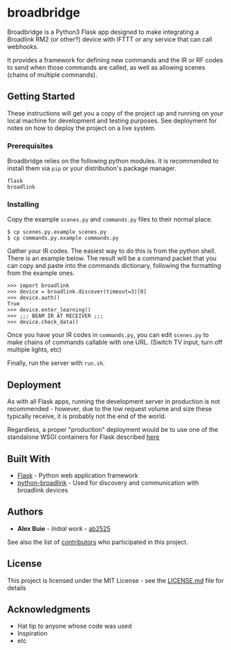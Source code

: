 # broadbridge

Broadbridge is a Python3 Flask app designed to make integrating a Broadlink RM2 (or other?) device with IFTTT or any service that can call webhooks.

It provides a framework for defining new commands and the IR or RF codes to send when those commands are called, as well as allowing scenes (chains of multiple commands).

## Getting Started

These instructions will get you a copy of the project up and running on your local machine for development and testing purposes. See deployment for notes on how to deploy the project on a live system.

### Prerequisites

Broadbridge relies on the following python modules. It is recommended to install them via `pip` or your distribution's package manager.

```
flask
broadlink

```

### Installing


Copy the example `scenes.py` and `commands.py` files to their normal place.

```
$ cp scenes.py.example scenes.py
$ cp commands.py.example commands.py
```

Gather your IR codes. The easiest way to do this is from the python shell. There is an example below. The result will be a command packet that you can copy and paste into the commands dictionary, following the formatting from the example ones.

```
>>> import broadlink
>>> device = broadlink.discover(timeout=3)[0]
>>> device.auth()
True
>>> device.enter_learning()
>>> ;;; BEAM IR AT RECEIVER ;;;
>>> device.check_data()
```

Once you have your IR codes in `commands.py`, you can edit `scenes.py` to make chains of commands callable with one URL. (Switch TV input, turn off multiple lights, etc)

Finally, run the server with `run.sh`.


## Deployment

As with all Flask apps, running the development server in production is not recommended - however, due to the low request volume and size these typically receive, it is probably not the end of the world.

Regardless, a proper "production" deployment would be to use one of the standalone WSGI containers for Flask described [here](http://flask.pocoo.org/docs/1.0/deploying/wsgi-standalone/)

## Built With

* [Flask](http://flask.pocoo.org) - Python web application framework
* [python-broadlink](https://github.com/mjg59/python-broadlink) - Used for discovery and communication with broadlink devices


## Authors

* **Alex Buie** - *Initial work* - [ab2525](https://github.com/ab2525)

See also the list of [contributors](https://github.com/ab2525/broadbridge/contributors) who participated in this project.

## License

This project is licensed under the MIT License - see the [LICENSE.md](LICENSE.md) file for details

## Acknowledgments

* Hat tip to anyone whose code was used
* Inspiration
* etc


